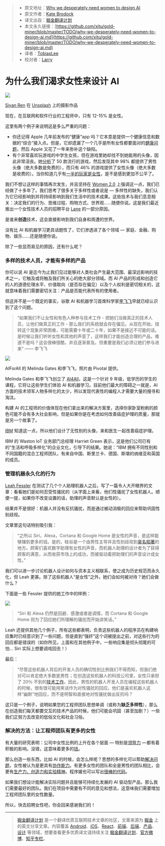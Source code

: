 
  > * 原文地址：[Why we desperately need women to design AI](https://medium.freecodecamp.org/why-we-desperately-need-women-to-design-ai-72cb061051df)
  > * 原文作者：[Kate Brodock](https://medium.freecodecamp.org/@Just_Kate)
  > * 译文出自：[掘金翻译计划](https://github.com/xitu/gold-miner)
  > * 本文永久链接：[https://github.com/xitu/gold-miner/blob/master/TODO/why-we-desperately-need-women-to-design-ai.md](https://github.com/xitu/gold-miner/blob/master/TODO/why-we-desperately-need-women-to-design-ai.md)
  > * 译者：[TobiasLee](http://tobiaslee.top)
  > * 校对者：[Larry](https://github.com/lampui)

  # 为什么我们渴求女性来设计 AI

  ![](https://cdn-images-1.medium.com/max/2000/1*BNY9_C8mmlofjyQGEwHD4w.jpeg)

[Siyan Ren](http://unsplash.com/photos/qLiFcanSpuA?utm_source=unsplash&amp;utm_medium=referral&amp;utm_content=creditCopyText) 在 [Unsplash](https://unsplash.com/?utm_source=unsplash&amp;utm_medium=referral&amp;utm_content=creditCopyText) 上的摄影作品

现在，在互联网和软件行业的工程师中，只有 12-15% 是女性。

这里有两个例子来说明这是多么严重的问题：

- 你还记得 Apple 几年前发布的“健康”app 吗？它本意是提供一个健康信息和数据的“综合”接入点。但是，它却遗漏了一个几乎是所有女性都要面对的[健康问题](https://www.theverge.com/2014/9/25/6844021/apple-promised-an-expansive-health-app-so-why-cant-i-track)，然后 Apple 又花了一年来弥补这个缺陷。
- 有个非常喜欢玩游戏的中学生女孩，但在游戏里她却找不到她能用的头像，因此非常沮丧。她[分析](https://www.washingtonpost.com/posteverything/wp/2015/03/04/im-a-12-year-old-girl-why-dont-the-characters-in-my-apps-look-like-me/)了 50 款流行的游戏，然后发现其中 98% 都提供了男性头像（绝大多数是免费的），而只有 46% 的游戏提供了女性头像（绝大多数是收费的）。当你知道几乎有[一半的玩家是女性](http://www.ecnmy.org/engage/45-percent-of-gamers-are-women-but-in-every-other-way-theyre-still-not-equal-to-men/)，是不是感到更加不公平了。

我们不想让这样的事情再次发生，并且坚持在 [Women 2.0](https://medium.com/u/594d2bf6a0ba) 上强调这一点，我们已经做了十多年了。我们思考了很多关于多样性或者说是 — 多样性的缺失，我们认为它已经影响到并将持续影响到我们生活中的技术成果。这些技术与我们息息相关：决定我们的行为、思维过程、购物方式、世界观……随便你说。这是我们最近推出一个女性技术人员的招聘平台 [Lane](https://lane.women2.com/) 的一部分原因。

是谁来**创造**技术，这会直接影响到我们自身和周遭的世界。

没有比 AI 和机器学习更具话题性了，它们渗透进了各个领域 — 家庭、金融、购物、娱乐……还是随便你说。

除了一些显而易见的原因，还有什么呢？

### 多样的技术人员，才能有多样的产品

你可以说 AI 是迄今为止我们见过能够对人类社会产生最大范围、最深远影响的技术之一，它触及或将触及我们所关心的绝大部分领域。而 AI 产品的形成和创造它的人的道德伦理水平、价值取向（是否存在偏见）以及个人权利是密切相关的，这就意味着我们需要密切关注：产品是否能代表所有的使用者。

但这并不是一个既定的事实，谷歌 AI 和机器学习首席科学家[李飞飞](https://www.wired.com/2017/05/melinda-gates-and-fei-fei-li-want-to-liberate-ai-from-guys-with-hoodies/)早就已经认识到了这个问题。

> “如果我们不让女性和有色人种参与技术工作 - 把她们当做真正的技术人员，让他们做真正的工作 - 那么我们的系统就会存在偏见。从现在开始，扭转这个现象非常困难，可能需要十年或二十年，如果不是接近不可能的话。是时候让我们听听女性和其他的声音了，这样我们才能创造合理的产品，难道不是吗？这会很棒很酷，并且逐渐普及。但重要是我们必须让她们参与进来”  —— 李飞飞


![](https://cdn-images-1.medium.com/max/1600/1*HlvAvkUrrZHRVaqHfERc0g.png)

AIForAll 的 Melinda Gates 和李飞飞，照片由 Pivotal 提供。

Melinda Gates 和李飞飞创立了 [AI4All](http://ai-4-all.org/)，这是一个针对 9 年级，低学历的学生的课程，它将让这些学生们体验 AI 和机器学习。目前他们最大的障碍之一就是，AI 方面的技术领军人物多样化的太少，所以发现代表性的编程人才需要大量的搜寻和淘汰。

构建 AI 的工程师的价值体现在他们拿出来的解决方案里，选择你家卧室粉刷的颜色可能不会有多大社会影响，但是如果你是在考虑如何改善癌症护理的质量，那就是另一个故事了。

[IBM](https://www.ft.com/content/ca324dcc-dcb0-11e6-86ac-f253db7791c6) 知道这一点，所以他们设计了无性别的头像，来和医生一起改善癌症护理。

IBM 的 Waston IoT 业务部门总经理 Harriet Green 表示，这是他们公司已有的“生活和呼吸多样化”的企业文化，引导下的结果。她说：“IBM 拥有不同性别和不同国籍的混合工程师团队，有来自中国、斯里兰卡、德国、斯堪的纳维亚和英国的成员。

### 管理机器永久化的行为

[Leah Fessler](https://qz.com/911681/we-tested-apples-siri-amazon-echos-alexa-microsofts-cortana-and-googles-google-home-to-see-which-personal-assistant-bots-stand-up-for-themselves-in-the-face-of-sexual-harassment/) 在测试了几个个人助理机器人之后，写了一篇令人大开眼界的文章：看看她们是如何忍受性骚扰的（从字面上来看，他们性骚扰了女性机器人。顺便一提，如果你不改变设置的话，助理的声音默认是女性的）。

结果并不是很好：机器人并没有反抗骚扰，而是通过被动消极的回应来帮助巩固性别歧视。

文章里这句话特别吸引我：

> “之所以 Siri，Alexa，Cortana 和 Google Home 是女性的声音，是这样能够赚到更多的钱。是的，硅谷是一个由男性主导并且性别歧视到[臭名昭著](https://qz.com/531257/inside-the-surprisingly-sexist-world-of-artificial-intelligence/)的地方。顾客们喜欢数字助理有女性的声音，而机器人助理的设计者为了获得顾客的满意，从而收获市场上的成功，而被驱动着把助理们的声音设计成女性。”

我们可以进一步讨论机器人设计如何与资本主义相联系，使之成为历史规范而永久化，但 Leah 更甚。除了这些机器人“是女性”之外，她们会如何被对待？她们会做什么？

下面是一些 Fessler 提供的她工作中的样例：

![](https://cdn-images-1.medium.com/max/1600/1*Cv2NMnSbl1P8oqegGpcFoQ.png)

> “Siri 和 Alexa 仍然是回避、感激或者是调情，而 Cortana 和 Google Home 则为了回应她们所理解的骚扰而开始讲笑话。”

Leah 还提供其他几个例子，所有这些都表明，负责这些机器人的程序员在构建响应集时已经意识到了一些问题，但是直到“强奸”这个词被提出之前，对这些行为的回应都是错误的（如你所见，上面和在其他例子中，一些响应集是彻头彻尾的可怕... Siri 实际上想要调戏回去！）

最后：

> “尽管这些机器人背后的开发人员的确切性别比例我们不得而知，但我们绝对可以肯定绝大多数是男性；在创造这些机器人的科技公司里，女性只承担了 20％ 不到的[技术工作](http://graphics.wsj.com/diversity-in-tech-companies/)。因此，男性的机器人开发人员在编程这些机器人的时候，很有很可能用笑话作为对性骚扰的回应。他们是喜欢机器人这样“幽默”地回应，而不是明智和直接地对性骚扰做出反抗吗？

这只是一个例子，说明如果您的工程师团队思想单调（或称为**缺乏多样性**），那么在创造我们每天都要交互的技术产品的时候，他们可能会巩固（甚至加剧？）一些我们正努力去改变的低俗文化和社会习俗。

### 解决的方法：让工程师团队有更多的女性

有大量的研究表明：公司中女性比例的上升在各个层面 — 特别是[领导力](https://www.fastcompany.com/3033950/why-the-most-successful-organizations-have-women-and-millennials-in-charg) — 都有着积极的影响。没错，这意味着更多的[钱](https://www.inc.com/melanie-curtin/science-companies-with-women-in-top-management-are-significantly-more-profitable.html)。

那么创造一些东西，比如 AI 的时候，会怎么样呢？思想的多样化可以帮助[解决问题](http://www.scientificamerican.com/article/how-diversity-makes-us-smarter/)，女性被认为是更具有[协作能力](https://medium.com/@theBoardlist/5-reasons-why-having-women-in-leadership-benefits-your-entire-company-labor-day-2016-a3e46162a7a0)。有更多女性的团队和全是男性的团队相比，会更有[生产力、创造力和实验精神](http://www.popularmechanics.com/technology/a19908/secret-weapon-women-in-technology/)。程序媛也可以写出[很棒的代码](https://www.usnews.com/news/blogs/data-mine/2016/02/18/study-shows-women-are-better-coders-but-only-when-gender-is-hidden)。

如果我们想设计能解决实际问题并且能够可持续化发展的 AI 驱动型产品，那么我们需要最好的团队。我们在项目中需要有不同的意见和想法，这意味我们需要增加工程师团队里的女性数量。

所以，快去招聘女性吧，你会回来感谢我们的！


---

  > [掘金翻译计划](https://github.com/xitu/gold-miner) 是一个翻译优质互联网技术文章的社区，文章来源为 [掘金](https://juejin.im) 上的英文分享文章。内容覆盖 [Android](https://github.com/xitu/gold-miner#android)、[iOS](https://github.com/xitu/gold-miner#ios)、[React](https://github.com/xitu/gold-miner#react)、[前端](https://github.com/xitu/gold-miner#前端)、[后端](https://github.com/xitu/gold-miner#后端)、[产品](https://github.com/xitu/gold-miner#产品)、[设计](https://github.com/xitu/gold-miner#设计) 等领域，想要查看更多优质译文请持续关注 [掘金翻译计划](https://github.com/xitu/gold-miner)、[官方微博](http://weibo.com/juejinfanyi)、[知乎专栏](https://zhuanlan.zhihu.com/juejinfanyi)。
  
